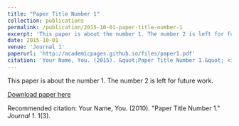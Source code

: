 ```yaml
---
title: "Paper Title Number 1"
collection: publications
permalink: /publication/2015-10-01-paper-title-number-1
excerpt: 'This paper is about the number 1. The number 2 is left for future work.'
date: 2015-10-01
venue: 'Journal 1'
paperurl: 'http://academicpages.github.io/files/paper1.pdf'
citation: 'Your Name, You. (2015). &quot;Paper Title Number 1.&quot; <i>Journal 1</i>. 1(3).'
---
```

This paper is about the number 1. The number 2 is left for future work.

[Download paper here](http://academicpages.github.io/files/RTKM.pdf)

Recommended citation: Your Name, You. (2010). "Paper Title Number 1." <i>Journal 1</i>. 1(3).
